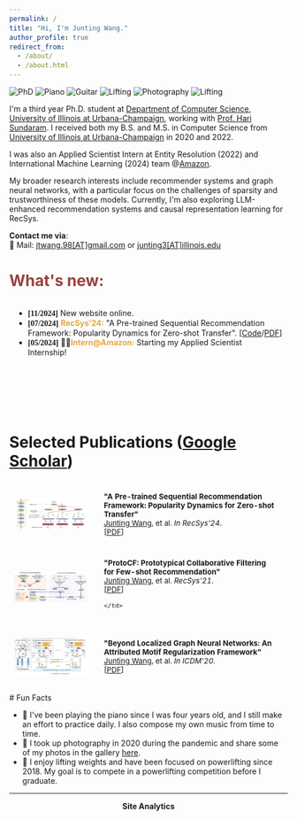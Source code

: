 ```yaml
---
permalink: /
title: "Hi, I'm Junting Wang."
author_profile: true
redirect_from: 
  - /about/
  - /about.html
---
```

![PhD](https://img.shields.io/badge/Ph.D.-UIUC%20(2022--Now)-brightgreen?color=181717&labelColor=blueviolet)
![Piano](https://img.shields.io/badge/Piano-(2002--Now)-brightgreen?color=181717&labelColor=blue)
![Guitar](https://img.shields.io/badge/Guitar-(2015--Now)-brightgreen?color=181717&labelColor=blue)
![Lifting](https://img.shields.io/badge/Lifting-(2016--Now)-brightgreen?color=181717&labelColor=blue)
![Photography](https://img.shields.io/badge/Photography-(2020--Now)-brightgreen?color=181717&labelColor=blue)
![Lifting](https://img.shields.io/badge/Lifting-(2016--Now)-brightgreen?color=181717&labelColor=blue)

I'm a third year Ph.D. student at [Department of Computer Science](https://cs.illinois.edu/), [University of Illinois at Urbana-Champaign](https://illinois.edu/), working with [Prof. Hari Sundaram](https://sundaram.cs.illinois.edu/). 
I received both my B.S. and M.S. in Computer Science from [University of Illinois at Urbana-Champaign](https://illinois.edu/) in 2020 and 2022.

I was also an Applied Scientist Intern at Entity Resolution (2022) and International Machine Learning (2024) team @[Amazon](https://www.amazon.com/).
 
My broader research interests include recommender systems and graph neural networks, with a particular focus on the challenges of sparsity and trustworthiness of these models. Currently, I'm also exploring LLM-enhanced recommendation systems and causal representation learning for RecSys. 

 <!-- My broader research interests include recommender systems and graph neural networks, with a particular focus on the challenges of **<u>sparsity</u>** in these systems, such as long-tail item recommendation. Currently, I'm also exploring LLM-enhanced recommendation systems and causal representation learning. . -->

**Contact me via**:  
📧 Mail: [jtwang.98[AT]gmail.com](mailto:jtwang.98@gmail.com) or [junting3[AT]illinois.edu](mailto:junting3@illinois.edu)

<h1 style="color: rgb(155, 65, 65);">What's new:</h1>

<!-- <div style="height: 300px; overflow: auto; border: 1px solid #ccc; margin: 10px;"> -->
<div style="height: 200px; overflow: auto ; margin: 10px;">
<ul>
  <li><strong style="font-family: Consolas;">[11/2024]</strong> New website online.</li>
  <li><strong style="font-family: Consolas;">[07/2024]</strong> <b style="color: rgb(231, 165, 65);">RecSys'24:</b> "A Pre-trained Sequential Recommendation Framework: Popularity Dynamics for Zero-shot Transfer". [<a href="https://github.com/CrowdDynamicsLab/preprec">Code</a>/<a href="https://arxiv.org/pdf/2401.01497">PDF</a>]</li>
  <li><strong style="font-family: Consolas;">[05/2024]</strong> 🧑‍💻<b style="color: rgb(231, 165, 65);">Intern@Amazon:</b> Starting my Applied Scientist Internship!</li>
</ul>
</div>

# Selected Publications ([Google Scholar](https://scholar.google.com/citations?user=YogdvtkAAAAJ&hl=en))

<table style="width:100%;border:None;border-spacing:0px;border-collapse:separate;margin-right:0;margin-left:0;font-size:0.95em;">
  <tr>
    <td style="padding:8px;width:30%;vertical-align:middle;border:none;">
      <a href="images/preprec.png">
      <img src='images/preprec.png' width="300">
      </a>
    </td>
    <td style="padding:20px;width:70%;vertical-align:middle;border-right:none;border:none;">
      <b>"A Pre-trained Sequential Recommendation Framework: Popularity Dynamics for Zero-shot Transfer"</b>
      <br>
      <u>Junting Wang</u>, et al. <i>In RecSys'24</i>. 
      <br>
      [<a href="https://arxiv.org/pdf/2401.01497">PDF</a>]
    </td>
  </tr>

  <tr>
    <td style="padding:8px;width:30%;vertical-align:middle;border:none;">
      <a href="images/protocf.png">
      <img src='images/protocf.png' width="300">
      </a>
    </td>
    <td style="padding:20px;width:70%;vertical-align:middle;border-right:none;border:none;">
      <b>"ProtoCF: Prototypical Collaborative Filtering for Few-shot
Recommendation"</b>
      <br>
      <u>Junting Wang</u>, et al. <i>RecSys'21</i>. 
      <br>
      [<a href="https://sundaram.cs.illinois.edu/pubs/2021/2021_sankar_protoCF.pdf">PDF</a>]

    </td>
  </tr>

  <tr>
    <td style="padding:8px;width:30%;vertical-align:middle;border:none;">
      <a href="images/infomotif.png">
      <img src='images/infomotif.png' width="300">
      </a>
    </td>
    <td style="padding:20px;width:70%;vertical-align:middle;border-right:none;border:none;">
      <b>"Beyond Localized Graph Neural Networks: An
Attributed Motif Regularization Framework"</b>
      <br>
      <u>Junting Wang</u>, et al. 
      <i>In ICDM'20.</i>
      <br>
      [<a href="https://arxiv.org/pdf/2009.05197">PDF</a>]
    </td>
  </tr>
  
</table>
# Fun Facts


- 🎹 I've been playing the piano since I was four years old, and I still make an effort to practice daily. I also compose my own music from time to time.
- 📸 I took up photography in 2020 during the pandemic and share some of my photos in the gallery [here](https://junting-wang.com/gallery/).
- 💪 I enjoy lifting weights and have been focused on powerlifting since 2018. My goal is to compete in a powerlifting competition before I graduate.

--------

<center><b>Site Analytics</b></center>
<script type='text/javascript' id='clustrmaps' src='//cdn.clustrmaps.com/map_v2.js?cl=686464&w=500&t=n&d=eGQPrFXYzbXG4nYZmuWR1O1GRH04Evw_AqG9f-N-GpY&co=fefefe&cmo=3acc3a&cmn=ff5353&ct=ffffff'></script>